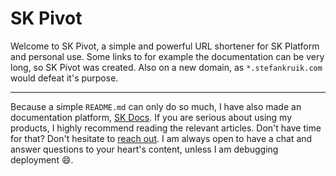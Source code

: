 # SK Pivot

Welcome to SK Pivot, a simple and powerful URL shortener for SK Platform and personal use. Some links to for example the documentation can be very long, so SK Pivot was created. Also on a new domain, as `*.stefankruik.com` would defeat it's purpose.

---

Because a simple `README.md` can only do so much, I have also made an documentation platform, [SK Docs](https://platform.stefankruik.com/documentation). If you are serious about using my products, I highly recommend reading the relevant articles. Don't have time for that? Don't hesitate to [reach out](https://platform.stefankruik.com/documentation/read/Doc/Community/Support). I am always open to have a chat and answer questions to your heart's content, unless I am debugging deployment 😄.
